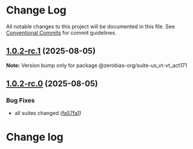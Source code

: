 # Change Log

All notable changes to this project will be documented in this file.
See [Conventional Commits](https://conventionalcommits.org) for commit guidelines.

## [1.0.2-rc.1](https://github.com/zerobias-org/suite/compare/@zerobias-org/suite-us_vt-vt_act171@1.0.2-rc.0...@zerobias-org/suite-us_vt-vt_act171@1.0.2-rc.1) (2025-08-05)

**Note:** Version bump only for package @zerobias-org/suite-us_vt-vt_act171





## [1.0.2-rc.0](https://github.com/zerobias-org/suite/compare/@zerobias-org/suite-us_vt-vt_act171@1.0.1...@zerobias-org/suite-us_vt-vt_act171@1.0.2-rc.0) (2025-08-05)


### Bug Fixes

* all suites changed ([fa57fa1](https://github.com/zerobias-org/suite/commit/fa57fa1af7628003297df46b2d7740fe95bd2666))





# Change log
